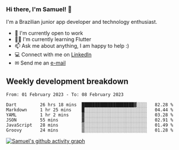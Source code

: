 ### Hi there, I'm Samuel! 👋

I'm a Brazilian junior app developer and technology enthusiast.

- 🏢 I'm currently open to work
- 👨‍💻 I'm currently learning Flutter
- 📫 Ask me about anything, I am happy to help :)
- 💻 Connect with me on [LinkedIn](https://www.linkedin.com/in/samuel-s-marques/)
- ✉ Send me an [e-mail](mailto:samuel.s.marques@protonmail.com)

## Weekly development breakdown
<!--START_SECTION:waka-->

```text
From: 01 February 2023 - To: 08 February 2023

Dart         26 hrs 18 mins  ████████████████████▓░░░░   82.28 %
Markdown     1 hr 25 mins    █░░░░░░░░░░░░░░░░░░░░░░░░   04.44 %
YAML         1 hr 2 mins     ▓░░░░░░░░░░░░░░░░░░░░░░░░   03.28 %
JSON         55 mins         ▓░░░░░░░░░░░░░░░░░░░░░░░░   02.91 %
JavaScript   28 mins         ▒░░░░░░░░░░░░░░░░░░░░░░░░   01.49 %
Groovy       24 mins         ▒░░░░░░░░░░░░░░░░░░░░░░░░   01.28 %
```

<!--END_SECTION:waka-->

[![Samuel's github activity graph](https://activity-graph.herokuapp.com/graph?username=samuel-s-marques&theme=react-dark)](https://github.com/samuel-s-marques)
